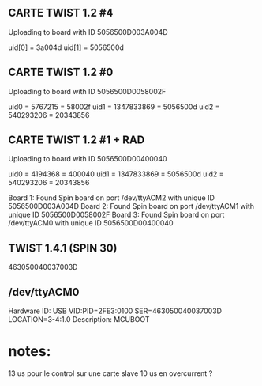 ## CARTE TWIST 1.2 #4
Uploading to board with ID 5056500D003A004D

uid[0] = 3a004d
uid[1] = 5056500d

## CARTE TWIST 1.2 #0
Uploading to board with ID 5056500D0058002F

uid0 = 5767215 = 58002f
uid1 = 1347833869 = 5056500d
uid2 = 540293206 = 20343856

## CARTE TWIST 1.2 #1 + RAD
Uploading to board with ID 5056500D00400040

uid0 = 4194368 = 400040
uid1 = 1347833869 = 5056500d
uid2 = 540293206 = 20343856


Board 1: Found Spin board on port /dev/ttyACM2 with unique ID 5056500D003A004D
Board 2: Found Spin board on port /dev/ttyACM1 with unique ID 5056500D0058002F
Board 3: Found Spin board on port /dev/ttyACM0 with unique ID 5056500D00400040

## TWIST 1.4.1 (SPIN 30)

463050040037003D

/dev/ttyACM0
------------
Hardware ID: USB VID:PID=2FE3:0100 SER=463050040037003D LOCATION=3-4:1.0
Description: MCUBOOT

# notes:
 13 us pour le control sur une carte slave 
 10 us en overcurrent ?
